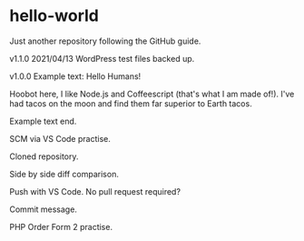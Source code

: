 # hello-world
Just another repository following the GitHub guide.

v1.1.0 2021/04/13
WordPress test files backed up.

v1.0.0
Example text: 
Hello Humans!

Hoobot here, I like Node.js and Coffeescript (that's what I am made of!).
I've had tacos on the moon and find them far superior to Earth tacos.

Example text end. 

SCM via VS Code practise.

Cloned repository. 

Side by side diff comparison. 

Push with VS Code. 
No pull request required? 

Commit message.

PHP Order Form 2 practise.
